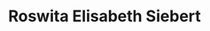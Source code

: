 ---
title: "Roswita Elisabeth Siebert"
url: /klagenfurt-am-woerthersee/roswita-elisabeth-siebert/
shop: Lebensmittel
---